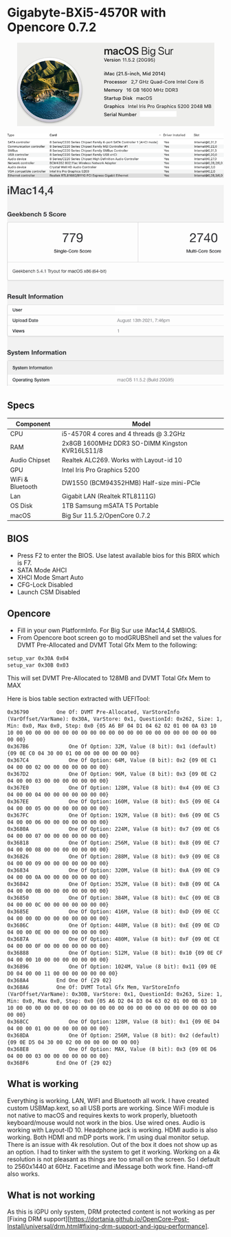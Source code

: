 # Gigabyte-BXi5-4570R with Opencore 0.7.2
<p align="center">
  <img src="Docs/AboutThisMac.png" align=center">
 </p>
 <p align="center">
  <img src="Docs/PCI.png" align=center">
 </p>
   <p align="center">
  <img src="Docs/Geekbench5.png" align=center">
 </p>

## Specs
| **Component** | **Model** |
| ------------- | --------- |
| CPU | i5-4570R 4 cores and 4 threads @ 3.2GHz |
| RAM | 2x8GB 1600MHz DDR3 SO-DIMM Kingston KVR16LS11/8 |
| Audio Chipset | Realtek ALC269. Works with Layout-id 10 |
| GPU | Intel Iris Pro Graphics 5200 |
| WiFi & Bluetooth | DW1550 (BCM94352HMB) Half-size mini-PCIe |
| Lan |  Gigabit LAN (Realtek RTL8111G) |
| OS Disk | 1TB Samsung mSATA T5 Portable |
| macOS | Big Sur 11.5.2/OpenCore 0.7.2

## BIOS
- Press F2 to enter the BIOS. Use latest available bios for this BRIX which is F7.
- SATA Mode AHCI
- XHCI Mode Smart Auto
- CFG-Lock Disabled
- Launch CSM Disabled

## Opencore
- Fill in your own PlatformInfo. For Big Sur use iMac14,4 SMBIOS.
- From Opencore boot screen go to modGRUBShell and set the values for DVMT Pre-Allocated and DVMT Total Gfx Mem to the following:
```
setup_var 0x30A 0x04
setup_var 0x30B 0x03
```
This will set DVMT Pre-Allocated to 128MB and DVMT Total Gfx Mem to MAX

Here is bios table section extracted with UEFITool:
```
0x36790 		One Of: DVMT Pre-Allocated, VarStoreInfo (VarOffset/VarName): 0x30A, VarStore: 0x1, QuestionId: 0x262, Size: 1, Min: 0x0, Max 0x0, Step: 0x0 {05 A6 BF 04 D1 04 62 02 01 00 0A 03 10 10 00 00 00 00 00 00 00 00 00 00 00 00 00 00 00 00 00 00 00 00 00 00 00 00}
0x367B6 			One Of Option: 32M, Value (8 bit): 0x1 (default) {09 0E C0 04 30 00 01 00 00 00 00 00 00 00}
0x367C4 			One Of Option: 64M, Value (8 bit): 0x2 {09 0E C1 04 00 00 02 00 00 00 00 00 00 00}
0x367D2 			One Of Option: 96M, Value (8 bit): 0x3 {09 0E C2 04 00 00 03 00 00 00 00 00 00 00}
0x367E0 			One Of Option: 128M, Value (8 bit): 0x4 {09 0E C3 04 00 00 04 00 00 00 00 00 00 00}
0x367EE 			One Of Option: 160M, Value (8 bit): 0x5 {09 0E C4 04 00 00 05 00 00 00 00 00 00 00}
0x367FC 			One Of Option: 192M, Value (8 bit): 0x6 {09 0E C5 04 00 00 06 00 00 00 00 00 00 00}
0x3680A 			One Of Option: 224M, Value (8 bit): 0x7 {09 0E C6 04 00 00 07 00 00 00 00 00 00 00}
0x36818 			One Of Option: 256M, Value (8 bit): 0x8 {09 0E C7 04 00 00 08 00 00 00 00 00 00 00}
0x36826 			One Of Option: 288M, Value (8 bit): 0x9 {09 0E C8 04 00 00 09 00 00 00 00 00 00 00}
0x36834 			One Of Option: 320M, Value (8 bit): 0xA {09 0E C9 04 00 00 0A 00 00 00 00 00 00 00}
0x36842 			One Of Option: 352M, Value (8 bit): 0xB {09 0E CA 04 00 00 0B 00 00 00 00 00 00 00}
0x36850 			One Of Option: 384M, Value (8 bit): 0xC {09 0E CB 04 00 00 0C 00 00 00 00 00 00 00}
0x3685E 			One Of Option: 416M, Value (8 bit): 0xD {09 0E CC 04 00 00 0D 00 00 00 00 00 00 00}
0x3686C 			One Of Option: 448M, Value (8 bit): 0xE {09 0E CD 04 00 00 0E 00 00 00 00 00 00 00}
0x3687A 			One Of Option: 480M, Value (8 bit): 0xF {09 0E CE 04 00 00 0F 00 00 00 00 00 00 00}
0x36888 			One Of Option: 512M, Value (8 bit): 0x10 {09 0E CF 04 00 00 10 00 00 00 00 00 00 00}
0x36896 			One Of Option: 1024M, Value (8 bit): 0x11 {09 0E D0 04 00 00 11 00 00 00 00 00 00 00}
0x368A4 		End One Of {29 02}
0x368A6 		One Of: DVMT Total Gfx Mem, VarStoreInfo (VarOffset/VarName): 0x30B, VarStore: 0x1, QuestionId: 0x263, Size: 1, Min: 0x0, Max 0x0, Step: 0x0 {05 A6 D2 04 D3 04 63 02 01 00 0B 03 10 10 00 00 00 00 00 00 00 00 00 00 00 00 00 00 00 00 00 00 00 00 00 00 00 00}
0x368CC 			One Of Option: 128M, Value (8 bit): 0x1 {09 0E D4 04 00 00 01 00 00 00 00 00 00 00}
0x368DA 			One Of Option: 256M, Value (8 bit): 0x2 (default) {09 0E D5 04 30 00 02 00 00 00 00 00 00 00}
0x368E8 			One Of Option: MAX, Value (8 bit): 0x3 {09 0E D6 04 00 00 03 00 00 00 00 00 00 00}
0x368F6 		End One Of {29 02}
```
## What is working
Everything is working. LAN, WIFI and Bluetooth all work. I have created custom USBMap.kext, so all USB ports are working.
Since WiFi module is not native to macOS and requires kexts to work properly, bluetooth keyboard/mouse would not work in the bios. Use wired ones.
Audio is working with Layout-ID 10. Headphone jack is working. HDMI audio is also working.
Both HDMI and mDP ports work. I'm using dual monitor setup. There is an issue with 4k resolution. Out of the box it does not show up as an option. I had to tinker with the system to get it working. Working on a 4k resolution is not pleasant as things are too small on the screen. So I default to 2560x1440 at 60Hz.
Facetime and iMessage both work fine. Hand-off also works.

## What is not working
As this is iGPU only system, DRM protected content is not working as per [Fixing DRM support][https://dortania.github.io/OpenCore-Post-Install/universal/drm.html#fixing-drm-support-and-igpu-performance].